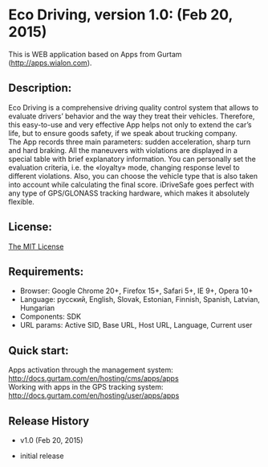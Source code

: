 # Eco Driving, version 1.0: (Feb 20, 2015)
This is WEB application based on Apps from Gurtam (http://apps.wialon.com).

## Description:
Eco Driving is a comprehensive driving quality control system that allows to evaluate drivers’ behavior and the way they treat their vehicles.
Therefore, this easy-to-use and very effective App helps not only to extend the car’s life, but to ensure goods safety, if we speak about trucking company.  
The App records three main parameters: sudden acceleration, sharp turn and hard braking. All the maneuvers with violations are displayed in a special table with brief explanatory information. You can personally set the evaluation criteria, i.e. the «loyalty» mode, changing response level to different violations. Also, you can choose the vehicle type that is also taken into account while calculating the final score. iDriveSafe goes perfect with any type of GPS/GLONASS tracking hardware, which makes it absolutely flexible.

## License:
[The MIT License](../master/LICENSE-MIT)

## Requirements:
 * Browser: Google Chrome 20+, Firefox 15+, Safari 5+, IE 9+, Opera 10+
 * Language: русский, English, Slovak, Estonian, Finnish, Spanish, Latvian, Hungarian
 * Components: SDK
 * URL params: Active SID, Base URL, Host URL, Language, Current user

## Quick start:
Apps activation through the management system: http://docs.gurtam.com/en/hosting/cms/apps/apps  
Working with apps in the GPS tracking system: http://docs.gurtam.com/en/hosting/user/apps/apps

## Release History
 * v1.0 (Feb 20, 2015)  
- initial release
